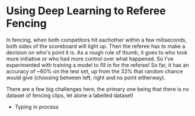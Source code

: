 # Using Deep Learning to Referee Fencing

In fencing, when both competitors hit eachother within a few miliseconds, both sides of the scoreboard will light up. Then the referee has to make a decision on who's point it is. As a rough rule of thumb, it goes to who took more initiative or who had more control over what happened. So I've experimented with training a model to fill in for the referee! So far, it has an accuracy of ~60% on the test set, up from the 33% that random chance would give (choosing between left, right and no point eitherway). 

There are a few big challenges here, the primary one being that there is no dataset of fencing clips, let alone a labelled dataset! 
- Typing in process

